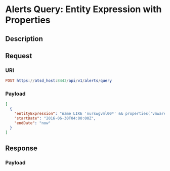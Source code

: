 # Alerts Query: Entity Expression with Properties

## Description

## Request

### URI
```elm
POST https://atsd_host:8443/api/v1/alerts/query
```
### Payload

```json
[
  {
    "entityExpression": "name LIKE 'nurswgvml00*' && properties('vmware.vm').power_state = 'On'",
    "startDate": "2016-06-30T04:00:00Z",
    "endDate": "now"
  }
]
```

## Response

### Payload
```json

```

